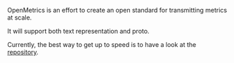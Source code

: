 OpenMetrics is an effort to create an open standard for transmitting metrics at scale.

It will support both text representation and proto.

Currently, the best way to get up to speed is to have a look at the [repository](https://github.com/RichiH/OpenMetrics).
